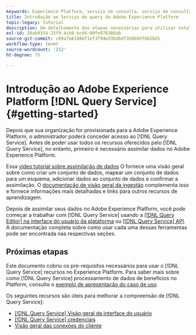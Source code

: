 ```yaml
---
keywords: Experience Platform, serviço de consulta, serviço de consulta, query
title: Introdução ao Serviço de query do Adobe Experience Platform
topic-legacy: tutorial
description: Um detalhamento das etapas necessárias para utilizar totalmente o Serviço de query da Adobe Experience Platform
exl-id: 36ab9354-23f9-4cb8-bcd4-00fe076386ab
source-git-commit: c09a7a6198bf1ef3f94e53bdbdf3b0b93f6b2bd1
workflow-type: tm+mt
source-wordcount: '212'
ht-degree: 7%

---
```


# Introdução ao Adobe Experience Platform [!DNL Query Service] {#getting-started}

Depois que sua organização for provisionada para a Adobe Experience Platform, o administrador poderá conceder acesso ao [!DNL Query Service]. Antes de poder usar todos os recursos oferecidos pelo [!DNL Query Service], no entanto, primeiro é necessário assimilar dados no Adobe Experience Platform.

Essa [vídeo tutorial sobre assimilação de dados](https://experienceleague.adobe.com/docs/platform-learn/tutorials/data-ingestion/create-datasets-and-ingest-data.html?lang=pt-BR) O fornece uma visão geral sobre como criar um conjunto de dados, mapear um conjunto de dados para um esquema, adicionar dados ao conjunto de dados e confirmar a assimilação. O [documentação de visão geral da ingestão](../../ingestion/home.md) complementa isso e fornece informações mais detalhadas e links para outros recursos de aprendizagem.

Depois de assimilar seus dados no Adobe Experience Platform, você pode começar a trabalhar com [!DNL Query Service] usando a [[!DNL Query Editor] na interface do usuário da plataforma](../ui/user-guide.md) ou [[!DNL Query Service] API](../api/getting-started.md). A documentação completa sobre como usar cada uma dessas ferramentas pode ser encontrada nas respectivas seções.

## Próximas etapas

Este documento cobriu os pré-requisitos necessários para usar o [!DNL Query Service] recursos no Experience Platform. Para saber mais sobre como [!DNL Query Service] processamento de dados de benefícios no Platform, consulte o [exemplo de apresentação do caso de uso](../use-cases/abandoned-browse.md).

Os seguintes recursos são úteis para melhorar a compreensão de [!DNL Query Service]:

- [[!DNL Query Service] Visão geral da interface do usuário](../ui/overview.md)
- [[!DNL Query Service] credenciais](../ui/credentials.md)
- [Visão geral das conexões do cliente](../clients/overview.md)
